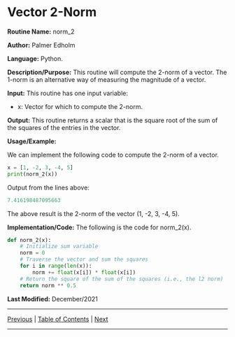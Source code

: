 # Vector 2-Norm

**Routine Name:** norm_2

**Author:** Palmer Edholm

**Language:** Python.

**Description/Purpose:** This routine will compute the 2-norm of a vector. The 1-norm is an alternative way of measuring
the magnitude of a vector.

**Input:** This routine has one input variable:

* x: Vector for which to compute the 2-norm.

**Output:** This routine returns a scalar that is the square root of the sum of the squares of the entries in the vector.

**Usage/Example:**

We can implement the following code to compute the 2-norm of a vector.
```python
x = [1, -2, 3, -4, 5]
print(norm_2(x))
```
Output from the lines above:
```python
7.416198487095663
```
The above result is the 2-norm of the vector (1, -2, 3, -4, 5).

**Implementation/Code:** The following is the code for norm_2(x).
```python
def norm_2(x):
    # Initialize sum variable
    norm = 0
    # Traverse the vector and sum the squares
    for i in range(len(x)):
        norm += float(x[i]) * float(x[i])
    # Return the square of the sum of the squares (i.e., the l2 norm)
    return norm ** 0.5
```
**Last Modified:** December/2021

<hr>

[Previous](vec_mag_l1.md)
| [Table of Contents](toc/manual_toc.md)
| [Next](vec_mag_linf.md)

<hr>
